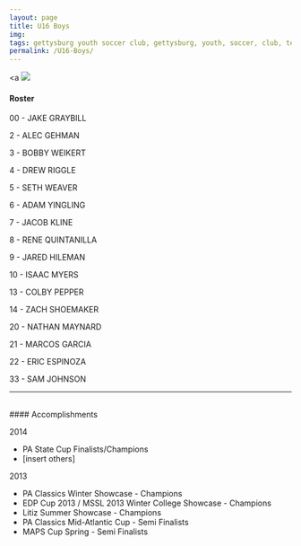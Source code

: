 ```yaml
---
layout: page
title: U16 Boys
img: 
tags: gettysburg youth soccer club, gettysburg, youth, soccer, club, teams
permalink: /U16-Boys/
---
```


<a <img src="http://scpasa.com/media/plg_jblibrary/imagecache/9316ec1eb8cd68014c6a09be252d6286.jpg"></a>

#### Roster

00 - JAKE GRAYBILL

2 - ALEC GEHMAN

3 - BOBBY WEIKERT

4 - DREW RIGGLE

5 - SETH WEAVER

6 - ADAM YINGLING

7 - JACOB KLINE

8 - RENE QUINTANILLA

9 - JARED HILEMAN

10 - ISAAC MYERS

13 - COLBY PEPPER

14 - ZACH SHOEMAKER

20 - NATHAN MAYNARD

21 - MARCOS GARCIA

22 - ERIC ESPINOZA

33 - SAM JOHNSON
____________________________________________________________________________________________________________________________
<br>
#### Accomplishments

2014

- PA State Cup Finalists/Champions
- [insert others]

2013

- PA Classics Winter Showcase - Champions
- EDP Cup 2013 / MSSL 2013 Winter College Showcase - Champions
- Litiz Summer Showcase - Champions
- PA Classics Mid-Atlantic Cup - Semi Finalists
- MAPS Cup Spring - Semi Finalists
